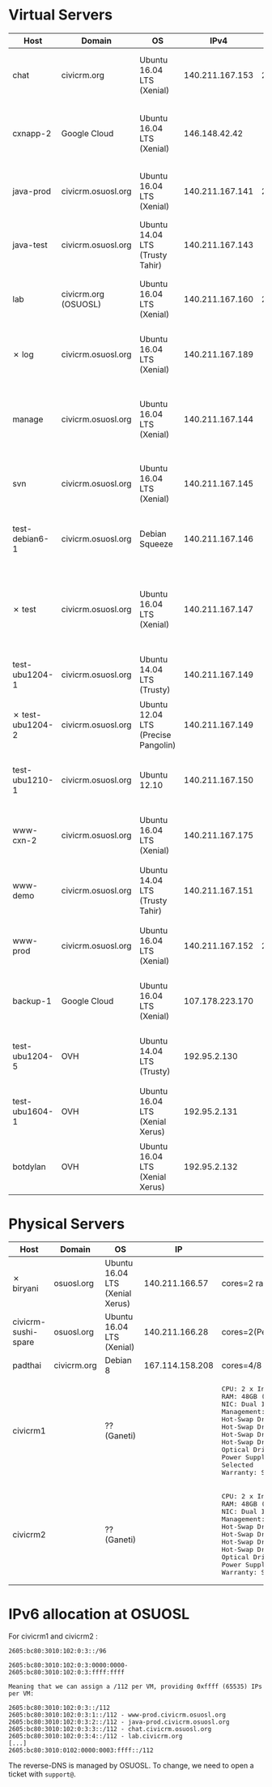 Virtual Servers
===============

<table>
  <thead>
    <tr>
      <th>Host</th>
      <th>Domain</th>
      <th>OS</th>
      <th>IPv4</th>
      <th>IPv6</th>
      <th>Resources</th>
      <th>Comments</th>
    </tr>
  </thead>
  <tbody>
    <tr>
      <td>chat</td>
      <td>civicrm.org</td>
      <td>Ubuntu 16.04 LTS (Xenial)</td>
      <td>140.211.167.153</td>
      <td>2605:bc80:3010:102:0:3:3:0</td>
      <th>cores=2 ram=2gb root=20gb (updated: 2016-04-23)</th>
      <td>Mattermost, Nginx</td>
    </tr>
    <tr>
      <td>cxnapp-2</td>
      <td>Google Cloud</td>
      <td>Ubuntu 16.04 LTS (Xenial)</td>
      <td>146.148.42.42</td>
      <td></td>
      <th>cores=1 ram=1gb root=10gb (updated: 2017-04-24)</th>
      <td><tt>mycivi.org</tt> and <tt>dev.mycivi.org</tt> (<a href="https://github.com/civicrm/cxnapp">cxnapp</a>, configured to run <tt>org.civicrm.profile</tt> in <tt>/srv/buildkit</tt>)</td>
    </tr>
    <tr>
      <td>java-prod</td>
      <td>civicrm.osuosl.org</td>
      <td>Ubuntu 16.04 LTS (Xenial)</td>
      <td>140.211.167.141</td>
      <td>2605:bc80:3010:102:0:3:2:0</td>
      <td>cores=2 ram=6gb root=25gb (updated: 2016-05-24)</td>
      <td>Confluence, JIRA, MySQL, Apache</td>
    </tr>
    <tr>
      <td>java-test</td>
      <td>civicrm.osuosl.org</td>
      <td>Ubuntu 14.04 LTS (Trusty Tahir)</td>
      <td>140.211.167.143</td>
      <td></td>
      <th>cores=2 ram=2 hdd=27gb (updated: 2013-11-27)</th>
      <td>OFFLINE - Confluence, JIRA, MySQL, Apache</td>
    </tr>
    <tr>
      <td>lab</td>
      <td>civicrm.org (OSUOSL)</td>
      <td>Ubuntu 16.04 LTS (Xenial)</td>
      <td>140.211.167.160</td>
      <td>2605:bc80:3010:102:0:3:4:0</td>
      <th>cores=3 ram=4gb root=50gb (updated: 2017-04-17)</th>
      <td>lab.civicrm.org (gitlab-omnibus)</td>
    </tr>
    <tr>
      <td>✗ log</td>
      <td>civicrm.osuosl.org</td>
      <td>Ubuntu 16.04 LTS (Xenial)</td>
      <td>140.211.167.189</td>
      <td></td>
      <th>cores=2 ram=2gb hdd=39gb (updated: 2015-09-25)</th>
      <td>OFFLINE Logstash (uses log.s.c instead)</td>
    </tr>
    <tr>
      <td>manage</td>
      <td>civicrm.osuosl.org</td>
      <td>Ubuntu 16.04 LTS (Xenial)</td>
      <td>140.211.167.144</td>
      <td></td>
      <th>cores=2 ram=1gb root=15gb (updated: 2014-10-27)</th>
      <td>slapd, phpldapadmin -- all firewalled to prevent remote access. For LDAP management instructions, login via SSH and run "sudo cat /root/ldap-notes.txt"</td>
    </tr>
    <tr>
      <td>svn</td>
      <td>civicrm.osuosl.org</td>
      <td>Ubuntu 16.04 LTS (Xenial)</td>
      <td>140.211.167.145</td>
      <td></td>
      <th>cores=2 ram=2gb hdd=10gb (updated: 2013-11-27)</th>
      <td>Apache, SVN (read only), ViewVC</td>
    </tr>
    <tr>
      <td>test-debian6-1</td>
      <td>civicrm.osuosl.org</td>
      <td>Debian Squeeze</td>
      <td>140.211.167.146</td>
      <td></td>
      <th>cores=2 ram=4gb root=17gb (updated: 2014-10-27)</th>
      <td>Jenkins (Slave), Apache, MySQL, Drupal, Drush</td>
    </tr>
    <tr>
      <td>✗ test</td>
      <td>civicrm.osuosl.org</td>
      <td>Ubuntu 16.04 LTS (Xenial)</td>
      <td>140.211.167.147</td>
      <td></td>
      <th>cores=2 ram=3gb root=12gb (updated: 2014-10-27) NB: currently on gcloud (test.civicrm.org)</th>
      <td>Jenkins (Master), Nginx (for HTTPS), Tomcat (for AJP)</td>
    </tr>
    <tr>
      <td>test-ubu1204-1</td>
      <td>civicrm.osuosl.org</td>
      <td>Ubuntu 14.04 LTS (Trusty)</td>
      <td>140.211.167.149</td>
      <td></td>
      <th>cores=2 ram=4 root=20gb (updated: 2018-01-11)</th>
      <td>Jenkins (Slave), Apache, MySQL, Drupal/Drush, CiviCRM</td>
    </tr>
    <tr>
      <td>✗ test-ubu1204-2</td>
      <td>civicrm.osuosl.org</td>
      <td>Ubuntu 12.04 LTS (Precise Pangolin)</td>
      <td>140.211.167.149</td>
      <td></td>
      <th>cores=2 ram=4gb root=12gb (updated: 2014-10-27)</th>
      <td>OFFLINE. Jenkins (Slave), Apache, MySQL, Drupal/Drush, CiviCRM</td>
    </tr>
    <tr>
      <td>test-ubu1210-1</td>
      <td>civicrm.osuosl.org</td>
      <td>Ubuntu 12.10</td>
      <td>140.211.167.150</td>
      <td></td>
      <th>cores=2 ram=4gb root=12gb (updated: 2014-10-27)</th>
      <td>Jenkins (Slave), Apache, MySQL, Drupal/Drush, CiviCRM</td>
    </tr>
    <tr>
      <td>www-cxn-2</td>
      <td>civicrm.osuosl.org</td>
      <td>Ubuntu 16.04 LTS (Xenial)</td>
      <td>140.211.167.175</td>
      <td></td>
      <th>cores=2 ram=1.5gb root=10gb (updated: 2015-09-20)</th>
      <td>Apache, MySQL, PHP56</td>
    </tr>
    <tr>
      <td>www-demo</td>
      <td>civicrm.osuosl.org</td>
      <td>Ubuntu 14.04 LTS (Trusty Tahir)</td>
      <td>140.211.167.151</td>
      <td></td>
      <th>cores=2 ram=4gb root=17gb (updated: 2014-10-27)</th>
      <td>Apache, MySQL, Drupal, Joomla, WordPress, CiviCRM</td>
    </tr>
    <tr>
      <td>www-prod</td>
      <td>civicrm.osuosl.org</td>
      <td>Ubuntu 16.04 LTS (Xenial)</td>
      <td>140.211.167.152</td>
      <td>2605:bc80:3010:102:0:3:1:0</td>
      <th>cores=2 ram=6gb root=25gb (updated: 2014-10-27)</th>
      <td>Nginx, MySQL, Drupal/Drush, SMF/forum.civicrm.org, alert.civicrm.org, docs.civicrm.org</td>
    </tr>
    <tr>
      <td>backup-1</td>
      <td>Google Cloud</td>
      <td>Ubuntu 16.04 LTS (Xenial)</td>
      <td>107.178.223.170</td>
      <td></td>
      <th>cores=1 ram=1.7gb root=25gb (updated: 2015-10-10)</th>
      <td>Backups</td>
    </tr>
    <tr>
      <td>test-ubu1204-5</td>
      <td>OVH</td>
      <td>Ubuntu 14.04 LTS (Trusty)</td>
      <td>192.95.2.130</td>
      <td></td>
      <th>cores=4 ram=20gb root=50gb (updated: 2017-12-20)</th>
      <td>Tests</td>
    </tr>
    <tr>
      <td>test-ubu1604-1</td>
      <td>OVH</td>
      <td>Ubuntu 16.04 LTS (Xenial Xerus)</td>
      <td>192.95.2.131</td>
      <td></td>
      <th>cores=4 ram=8gb root=50gb (updated: 2015-04-22)</th>
      <td>Tests</td>
    </tr>
    <tr>
      <td>botdylan</td>
      <td>OVH</td>
      <td>Ubuntu 16.04 LTS (Xenial Xerus)</td>
      <td>192.95.2.132</td>
      <td></td>
      <th>cores=2 ram=2gb root=25gb (updated: 2015-04-22)</th>
      <td>Tests</td>
    </tr>
  </tbody>
</table>

Physical Servers
================

<table>
  <thead>
    <tr>
      <th>Host</th>
      <th>Domain</th>
      <th>OS</th>
      <th>IP</th>
      <th>Resources</th>
      <th>Comments</th>
    </tr>
  </thead>
  <tbody>
    <tr>
      <td>✗ biryani</td>
      <td>osuosl.org</td>
      <td>Ubuntu 16.04 LTS (Xenial Xerus)</td>
      <td>140.211.166.57</td>
      <td>cores=2 ram=4gb lvmvg=175gb (updated: 2014-11-09)</td>
      <td>Releaser. L10n processor. download.civicrm.org, latest.civicrm.org.</td>
    </tr>
    <tr>
      <td>civicrm-sushi-spare</td>
      <td>osuosl.org</td>
      <td>Ubuntu 16.04 LTS (Xenial)</td>
      <td>140.211.166.28</td>
      <td>cores=2(Pentium 1403v2) ram=32gb hdd=3x600gb(10k,2.5)</td>
      <td>1+3yr wty (2015-2019?)</td>
    </tr>
    <tr>
      <td>padthai</td>
      <td>civicrm.org</td>
      <td>Debian 8</td>
      <td>167.114.158.208</td>
      <td>cores=4/8 (E5-1620v2) ram=64gb ssd=3x300gb (updated: 2016-04-07)</td>
      <td>virt-install</td>
    </tr>
    <tr>
      <td>civicrm1</td>
      <td></td>
      <td>?? (Ganeti)</td>
      <td></td>
      <td>
<pre>
CPU: 2 x Intel Xeon E5-2407, 2.2GHz (4-Core, 10MB Cache, 80W) 32nm
RAM: 48GB (6 x 8GB DDR3-1600 ECC Registered 2R DIMMs) Operating at 1600 MT/s Max
NIC: Dual Intel 82574L Gigabit Ethernet Controllers - Integrated
Management: Integrated IPMI 2.0 & KVM over LAN
Hot-Swap Drive - 1: 500GB Western Digital VelociRaptor (6Gb/s, 10K RPM, 64MB Cache) 3.5" SATA 
Hot-Swap Drive - 2: 500GB Western Digital VelociRaptor (6Gb/s, 10K RPM, 64MB Cache) 3.5" SATA 
Hot-Swap Drive - 3: 500GB Western Digital VelociRaptor (6Gb/s, 10K RPM, 64MB Cache) 3.5" SATA 
Hot-Swap Drive - 4: 180GB Intel 520 Series MLC (6Gb/s) 2.5" SATA SSD
Optical Drive: No Drive
Power Supply: Redundant 400W Power Supply with PMBus and I2C
Selected
Warranty: Std 3-Yr Warranty + 3-Yr Expanded Warranty, Next Business Day On Site - Spare Parts Req
</pre>
      </td>
    </tr>
    <tr>
      <td>civicrm2</td>
      <td></td>
      <td>?? (Ganeti)</td>
      <td></td>
      <td>
<pre>
CPU: 2 x Intel Xeon E5-2407, 2.2GHz (4-Core, 10MB Cache, 80W) 32nm
RAM: 48GB (6 x 8GB DDR3-1600 ECC Registered 2R DIMMs) Operating at 1600 MT/s Max
NIC: Dual Intel 82574L Gigabit Ethernet Controllers - Integrated
Management: Integrated IPMI 2.0 & KVM over LAN
Hot-Swap Drive - 1: 500GB Western Digital VelociRaptor (6Gb/s, 10K RPM, 64MB Cache) 3.5" SATA 
Hot-Swap Drive - 2: 500GB Western Digital VelociRaptor (6Gb/s, 10K RPM, 64MB Cache) 3.5" SATA 
Hot-Swap Drive - 3: 500GB Western Digital VelociRaptor (6Gb/s, 10K RPM, 64MB Cache) 3.5" SATA 
Hot-Swap Drive - 4: 180GB Intel 520 Series MLC (6Gb/s) 2.5" SATA SSD
Optical Drive: No Drive
Power Supply: Redundant 400W Power Supply with PMBus and I2C
Warranty: Std 3-Yr Warranty + 3-Yr Expanded Warranty, Next Business Day On Site - Spare Parts Req
</pre>
      </td>
    </tr>
  </tbody>
</table>

IPv6 allocation at OSUOSL
=========================

For civicrm1 and civicrm2 :

```
2605:bc80:3010:102:0:3::/96

2605:bc80:3010:102:0:3:0000:0000-
2605:bc80:3010:102:0:3:ffff:ffff

Meaning that we can assign a /112 per VM, providing 0xffff (65535) IPs per VM:

2605:bc80:3010:102:0:3::/112
2605:bc80:3010:102:0:3:1::/112 - www-prod.civicrm.osuosl.org
2605:bc80:3010:102:0:3:2::/112 - java-prod.civicrm.osuosl.org
2605:bc80:3010:102:0:3:3::/112 - chat.civicrm.osuosl.org
2605:bc80:3010:102:0:3:4::/112 - lab.civicrm.org
[...]
2605:bc80:3010:0102:0000:0003:ffff::/112
```

The reverse-DNS is managed by OSUOSL. To change, we need to open a ticket with `support@`.
